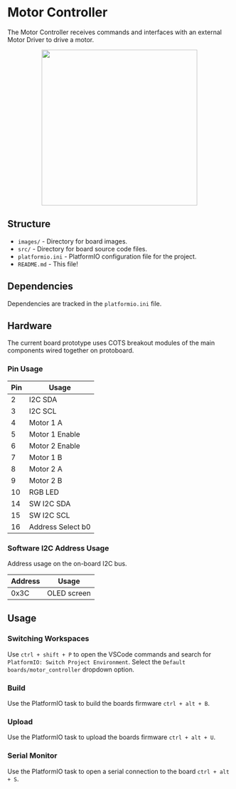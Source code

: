 # Motor Controller

The Motor Controller receives commands and interfaces with an external Motor
Driver to drive a motor.

<p align="center">
<image src="./images/v0.1.0_1.jpg" width="350px" />
</p>

## Structure

- `images/` - Directory for board images.
- `src/` - Directory for board source code files.
- `platformio.ini` - PlatformIO configuration file for the project.
- `README.md` - This file!

## Dependencies

Dependencies are tracked in the `platformio.ini` file.

## Hardware

The current board prototype uses COTS breakout modules of the main components
wired together on protoboard.

### Pin Usage

| Pin | Usage             |
| --- | ----------------- |
| 2   | I2C SDA           |
| 3   | I2C SCL           |
| 4   | Motor 1 A         |
| 5   | Motor 1 Enable    |
| 6   | Motor 2 Enable    |
| 7   | Motor 1 B         |
| 8   | Motor 2 A         |
| 9   | Motor 2 B         |
| 10  | RGB LED           |
| 14  | SW I2C SDA        |
| 15  | SW I2C SCL        |
| 16  | Address Select b0 |

### Software I2C Address Usage

Address usage on the on-board I2C bus.

| Address | Usage       |
| ------- | ----------- |
| 0x3C    | OLED screen |

## Usage

### Switching Workspaces

Use `ctrl + shift + P` to open the VSCode commands and search for `PlatformIO: Switch Project Environment`. Select the `Default boards/motor_controller` dropdown option.

### Build

Use the PlatformIO task to build the boards firmware `ctrl + alt + B`.

### Upload

Use the PlatformIO task to upload the boards firmware `ctrl + alt + U`.

### Serial Monitor

Use the PlatformIO task to open a serial connection to the board `ctrl + alt + S`.
